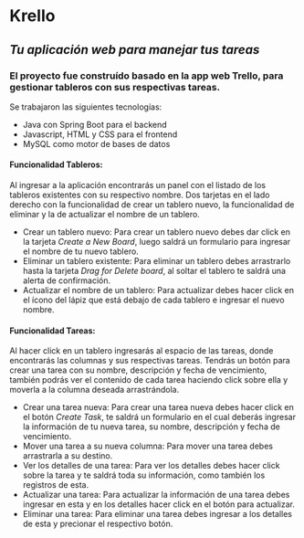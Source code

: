 # Krello
## *Tu aplicación web para manejar tus tareas*

### El proyecto fue construído basado en la app web Trello, para gestionar tableros con sus respectivas tareas.

Se trabajaron las siguientes tecnologías:
- Java con Spring Boot para el backend
- Javascript, HTML y CSS para el frontend
- MySQL como motor de bases de datos

#### Funcionalidad Tableros:

Al ingresar a la aplicación encontrarás un panel con el listado de los tableros existentes con su respectivo nombre. Dos tarjetas en el lado derecho con la funcionalidad de crear un tablero nuevo, la funcionalidad de eliminar y la de actualizar el nombre de un tablero.

- Crear un tablero nuevo: Para crear un tablero nuevo debes dar click en la tarjeta *Create a New Board*, luego saldrá un formulario para ingresar el nombre de tu nuevo tablero.
- Eliminar un tablero existente: Para eliminar un tablero debes arrastrarlo hasta la tarjeta *Drag for Delete board*, al soltar el tablero te saldrá una alerta de confirmación.
- Actualizar el nombre de un tablero: Para actualizar debes hacer click en el ícono del lápiz que está debajo de cada tablero e ingresar el nuevo nombre.

#### Funcionalidad Tareas:

Al hacer click en un tablero ingresarás al espacio de las tareas, donde encontrarás las columnas y sus respectivas tareas. Tendrás un botón para crear una tarea con su nombre, descripción y fecha de vencimiento, también podrás ver el contenido de cada tarea haciendo click sobre ella y moverla a la columna deseada arrastrándola.

- Crear una tarea nueva: Para crear una tarea nueva debes hacer click en el botón *Create Task*, te saldrá un formulario en el cual deberás ingresar la información de tu nueva tarea, su nombre, descripción y fecha de vencimiento.
- Mover una tarea a su nueva columna: Para mover una tarea debes arrastrarla a su destino.
- Ver los detalles de una tarea: Para ver los detalles debes hacer click sobre la tarea y te saldrá toda su información, como también los registros de esta.
- Actualizar una tarea: Para actualizar la información de una tarea debes ingresar en esta y en los detalles hacer click en el botón para actualizar.
- Eliminar una tarea: Para eliminar una tarea debes ingresar a los detalles de esta y precionar el respectivo botón.




